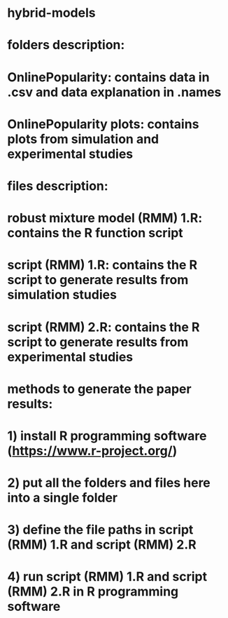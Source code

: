 # hybrid-models

# folders description:
# OnlinePopularity: contains data in .csv and data explanation in .names
# OnlinePopularity plots: contains plots from simulation and experimental studies

# files description:
# robust mixture model (RMM) 1.R: contains the R function script
# script (RMM) 1.R: contains the R script to generate results from simulation studies
# script (RMM) 2.R: contains the R script to generate results from experimental studies

# methods to generate the paper results:
# 1) install R programming software (https://www.r-project.org/)
# 2) put all the folders and files here into a single folder
# 3) define the file paths in script (RMM) 1.R and script (RMM) 2.R
# 4) run script (RMM) 1.R and script (RMM) 2.R in R programming software
